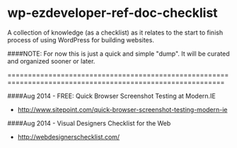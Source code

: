 wp-ezdeveloper-ref-doc-checklist
================================

A collection of knowledge (as a checklist) as it relates to the start to finish process of using WordPress for building websites.


####NOTE: For now this is just a quick and simple "dump". It will be curated and organized sooner or later.

===========================================================================================================

####Aug 2014 - FREE: Quick Browser Screenshot Testing at Modern.IE
- http://www.sitepoint.com/quick-browser-screenshot-testing-modern-ie


####Aug 2014 - Visual Designers Checklist for the Web
- http://webdesignerschecklist.com/
